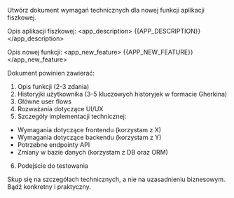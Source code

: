 Utwórz dokument wymagań technicznych dla nowej funkcji aplikacji fiszkowej.

Opis aplikacji fiszkowej:
<app_description>
{{APP_DESCRIPTION}}
</app_description>

Opis nowej funkcji:
<app_new_feature>
{{APP_NEW_FEATURE}}
</app_new_feature>

Dokument powinien zawierać:

1. Opis funkcji (2-3 zdania)
2. Historyjki użytkownika (3-5 kluczowych historyjek w formacie Gherkina)
3. Główne user flows
4. Rozważania dotyczące UI/UX
5. Szczegóły implementacji technicznej:

- Wymagania dotyczące frontendu (korzystam z X)
- Wymagania dotyczące backendu (korzystam z Y)
- Potrzebne endpointy API
- Zmiany w bazie danych (korzystam z DB oraz ORM)

6. Podejście do testowania

Skup się na szczegółach technicznych, a nie na uzasadnieniu biznesowym. Bądź konkretny i praktyczny.
